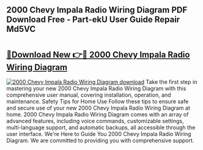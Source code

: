 ## 2000 Chevy Impala Radio Wiring Diagram PDF Download Free - Part-ekU User Guide Repair Md5VC

# <h2><a href="http://dfj9qx.blite.top/?on=2000+Chevy+Impala+Radio+Wiring+Diagram">🔗Download New 👉🔴 2000 Chevy Impala Radio Wiring Diagram</a></h2>

[![2000 Chevy Impala Radio Wiring Diagram download](https://i.imgur.com/lujVjoI.png)](http://dfj9qx.blite.top/?on=2000+Chevy+Impala+Radio+Wiring+Diagram)
Take the first step in mastering your new 2000 Chevy Impala Radio Wiring Diagram with this comprehensive user manual, covering installation, operation, and maintenance. Safety Tips for Home Use Follow these tips to ensure safe and secure use of your new 2000 Chevy Impala Radio Wiring Diagram at home. 2000 Chevy Impala Radio Wiring Diagram comes with an array of advanced features, including voice commands, customizable settings, multi-language support, and automatic backups, all accessible through the user interface. We're Here to Guide You 2000 Chevy Impala Radio Wiring Diagram. We are committed to providing you with comprehensive support.
